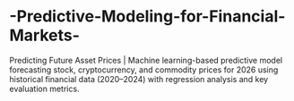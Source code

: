 # -Predictive-Modeling-for-Financial-Markets-
Predicting Future Asset Prices | Machine learning-based predictive model forecasting stock, cryptocurrency, and commodity prices for 2026 using historical financial data (2020–2024) with regression analysis and key evaluation metrics.
